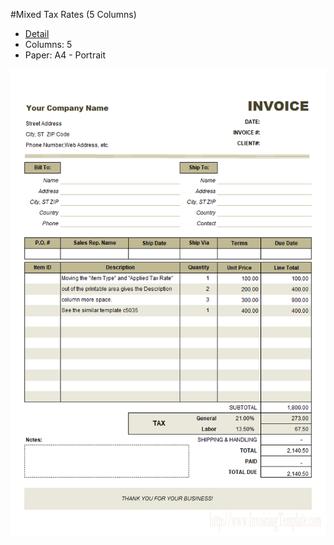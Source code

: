 ﻿#Mixed Tax Rates (5 Columns)
- [Detail](https://www.invoicingtemplate.com/tax-invoice-5-columns)
- Columns: 5
- Paper: A4 - Portrait

![Screenshot for Mixed Tax Rates (5 Columns)](tax-invoice-5-columns.png)